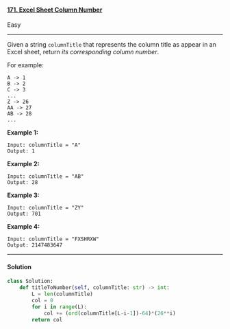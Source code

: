 #### [171. Excel Sheet Column Number](https://leetcode.com/problems/excel-sheet-column-number/)

Easy

---

Given a string `columnTitle` that represents the column title as appear in an Excel sheet, return *its corresponding column number*.

For example:

```
A -> 1
B -> 2
C -> 3
...
Z -> 26
AA -> 27
AB -> 28 
...
```

 

**Example 1:**

```
Input: columnTitle = "A"
Output: 1
```

**Example 2:**

```
Input: columnTitle = "AB"
Output: 28
```

**Example 3:**

```
Input: columnTitle = "ZY"
Output: 701
```

**Example 4:**

```
Input: columnTitle = "FXSHRXW"
Output: 2147483647
```

---

#### Solution

```python
class Solution:
    def titleToNumber(self, columnTitle: str) -> int:
        L = len(columnTitle)
        col = 0
        for i in range(L):
            col += (ord(columnTitle[L-i-1])-64)*(26**i)
        return col
```
